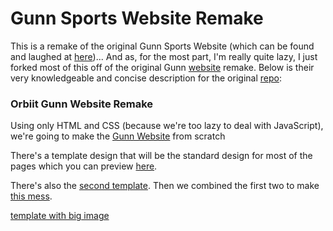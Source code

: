 # Gunn Sports Website Remake
This is a remake of the original Gunn Sports Website (which can be found and laughed at [here](https://sites.google.com/a/pausd.org/gunn-cross-country/home))... And as, for the most part, I'm really quite lazy, I just forked most of this off of the original Gunn [website](https://orbiit.github.io/gunn-remake/#) remake. Below is their very knowledgeable and concise description for the original [repo](https://github.com/Orbiit/gunn-remake):

### Orbiit Gunn Website Remake
Using only HTML and CSS (because we're too lazy to deal with JavaScript), we're going to make the [Gunn Website](http://gunn.pausd.org/) from scratch

There's a template design that will be the standard design for most of the pages which you can preview [here](https://orbiit.github.io/gunn-remake/templates/t01.html).

There's also the [second template](https://orbiit.github.io/gunn-remake/templates/t02.html). Then we combined the first two to make [this mess](https://orbiit.github.io/gunn-remake/templates/t03.html).

[template with big image](https://orbiit.github.io/gunn-remake/templates/t05.html)
